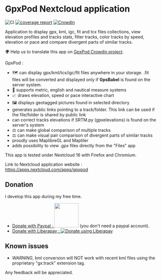 # GpxPod Nextcloud application

![CI](https://github.com/julien-nc/gpxpod/workflows/CI/badge.svg?branch=master&event=push)
[![coverage report](https://github.com/julien-nc/gpxpod/raw/gh-pages/coverage.svg)](https://julien-nc.github.io/gpxpod/)
[![Crowdin](https://d322cqt584bo4o.cloudfront.net/gpxpod/localized.svg)](https://crowdin.com/project/gpxpod)

Application to display gpx, kml, igc, fit and tcx files collections,
view elevation profiles and tracks stats, filter tracks,
 color tracks by speed, elevation or pace and compare divergent parts of similar tracks.

🌍 Help us to translate this app on [GpxPod Crowdin project](https://crowdin.com/project/gpxpod).

GpxPod :

* 🗺 can display gpx/kml/tcx/igc/fit files anywhere in your storage. .fit files will be converted and displayed only if **GpsBabel** is found on the server system.
* 📏 supports metric, english and nautical measure systems
* 📈  draws elevation, speed or pace interactive chart
* 🖼  displays geotagged pictures found in selected directory
* generates public links pointing to a track/folder. This link can be used if the file/folder is shared by public link
* can correct tracks elevations if SRTM.py (gpxelevations) is found on the server's system
* ⚖  can make global comparison of multiple tracks
* ⚖  can make visual pair comparison of divergent parts of similar tracks
* proudly uses MaplibreGL and Maptiler
* adds possibility to view .gpx files directly from the "Files" app

This app is tested under Nextcloud 16 with Firefox and Chromium.

Link to Nextcloud application website : https://apps.nextcloud.com/apps/gpxpod

## Donation

I develop this app during my free time.

* [Donate with Paypal : <img src="https://gitlab.com/julien-nc/gpxpod-oc/wikis/uploads/6e360ae31aa5730bfc1362e88ae791f9/paypal-donate-button.png" width="80"/>](https://www.paypal.com/cgi-bin/webscr?cmd=_s-xclick&hosted_button_id=66PALMY8SF5JE) (you don't need a paypal account).
* [Donate with Liberapay : ![Donate using Liberapay](https://liberapay.com/assets/widgets/donate.svg)](https://liberapay.com/eneiluj/donate)

## Known issues

* _WARNING_, kml conversion will NOT work with recent kml files using the proprietary "gx:track" extension tag.

Any feedback will be appreciated.
